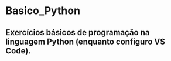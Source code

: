 # Basico_Python

## Exercícios básicos de programação na linguagem Python (enquanto configuro VS Code).
